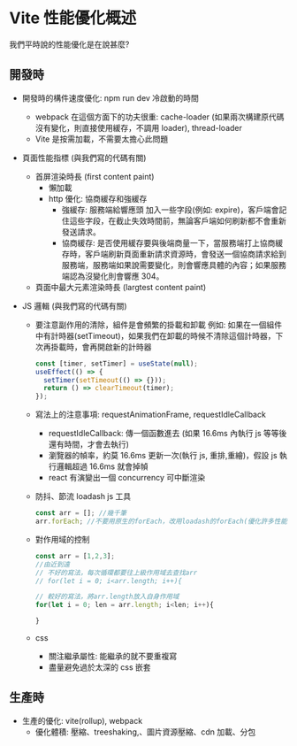# Vite 性能優化概述

我們平時說的性能優化是在說甚麼?

## 開發時

- 開發時的構件速度優化: npm run dev 冷啟動的時間

  - webpack 在這個方面下的功夫很重: cache-loader (如果兩次構建原代碼沒有變化，則直接使用緩存，不調用 loader), thread-loader
  - Vite 是按需加載，不需要太擔心此問題

- 頁面性能指標 (與我們寫的代碼有關)

  - 首屏渲染時長 (first content paint)
    - 懶加載
    - http 優化: 協商緩存和強緩存
      - 強緩存: 服務端給響應頭 加入一些字段(例如: expire)，客戶端會記住這些字段，在截止失效時間前，無論客戶端如何刷新都不會重新發送請求。
      - 協商緩存: 是否使用緩存要與後端商量一下，當服務端打上協商緩存時，客戶端刷新頁面重新請求資源時，會發送一個協商請求給到服務端，服務端如果說需要變化，則會響應具體的內容；如果服務端認為沒變化則會響應 304。
  - 頁面中最大元素渲染時長 (largtest content paint)

- JS 邏輯 (與我們寫的代碼有關)

  - 要注意副作用的清除，組件是會頻繁的掛載和卸載
    例如: 如果在一個組件中有計時器(setTimeout)，如果我們在卸載的時候不清除這個計時器，下次再掛載時，會再開啟新的計時器

    ```js
    const [timer, setTimer] = useState(null);
    useEffect(() => {
      setTimer(setTimeout(() => {}));
      return () => clearTimeout(timer);
    });
    ```

  - 寫法上的注意事項: requestAnimationFrame, requestIdleCallback

    - requestIdleCallback: 傳一個函數進去 (如果 16.6ms 內執行 js 等等後還有時間，才會去執行)
    - 瀏覽器的幀率，約莫 16.6ms 更新一次(執行 js, 重排,重繪)，假設 js 執行邏輯超過 16.6ms 就會掉幀
    - react 有演變出一個 concurrency 可中斷渲染

  - 防抖、節流 loadash js 工具
    ```js
    const arr = []; //幾千筆
    arr.forEach; //不要用原生的forEach，改用loadash的forEach(優化許多性能)
    ```
  - 對作用域的控制

    ```js
    const arr = [1,2,3];
    //由近到遠
    // 不好的寫法，每次循環都要往上級作用域去查找arr
    // for(let i = 0; i<arr.length; i++){

    // 較好的寫法，將arr.length放入自身作用域
    for(let i = 0; len = arr.length; i<len; i++){

    }
    ```

  - css
    - 關注繼承屬性: 能繼承的就不要重複寫
    - 盡量避免過於太深的 css 嵌套

## 生產時

- 生產的優化: vite(rollup), webpack
  - 優化體積: 壓縮、treeshaking,、圖片資源壓縮、cdn 加載、分包
